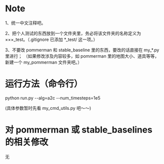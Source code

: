 # Note
1、统一中文注释吧。

2、把个人测试的东西放到一个文件夹里，务必将该文件夹的名称定义为 ×××_test。（.gitignore 已添加 *_test/ 这一项。）

3、不要改 pommerman 和 stable_baseline 里的东西，要改的话直接在 my_*.py 里进行；
（如果修改涉及内容较多，如 pommerman 里的地图大小、道具等等，新建一个 my_pommerman 文件夹吧。）

# 运行方法（命令行）
python run.py --alg=a2c --num_timesteps=1e5

(具体参数暂时先看 my_cmd_utils.py 吧～～)

# 对 pommerman 或 stable_baselines 的相关修改
无